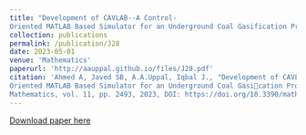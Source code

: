 ```yaml
---
title: "Development of CAVLAB--A Control-
Oriented MATLAB Based Simulator for an Underground Coal Gasification Process"
collection: publications
permalink: /publication/J28
date: 2023-05-01
venue: 'Mathematics'
paperurl: 'http://aauppal.github.io/files/J28.pdf'
citation: 'Ahmed A, Javed SB, A.A.Uppal, Iqbal J., "Development of CAVLABA Control-
Oriented MATLAB Based Simulator for an Underground Coal Gasication Process",
Mathematics, vol. 11, pp. 2493, 2023, DOI: https://doi.org/10.3390/math11112493.'
---
```

[Download paper here](http://aauppal.github.io/files/J28.pdf)
